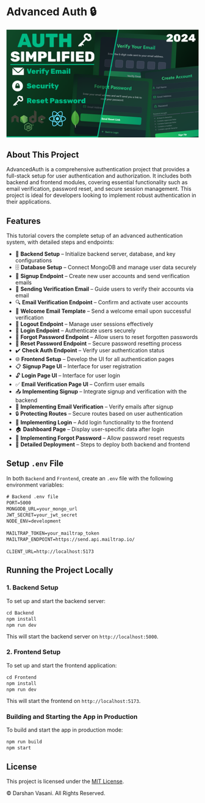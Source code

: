 # Advanced Auth 🔒

![Demo App](Frontend/public/screenshot-for-readme.png)

## About This Project

AdvancedAuth is a comprehensive authentication project that provides a full-stack setup for user authentication and authorization. It includes both backend and frontend modules, covering essential functionality such as email verification, password reset, and secure session management. This project is ideal for developers looking to implement robust authentication in their applications.

## Features

This tutorial covers the complete setup of an advanced authentication system, with detailed steps and endpoints:

- 🔧 **Backend Setup** – Initialize backend server, database, and key configurations
- 🗄️ **Database Setup** – Connect MongoDB and manage user data securely
- 🔐 **Signup Endpoint** – Create new user accounts and send verification emails
- 📧 **Sending Verification Email** – Guide users to verify their accounts via email
- 🔍 **Email Verification Endpoint** – Confirm and activate user accounts
- 📄 **Welcome Email Template** – Send a welcome email upon successful verification
- 🚪 **Logout Endpoint** – Manage user sessions effectively
- 🔑 **Login Endpoint** – Authenticate users securely
- 🔄 **Forgot Password Endpoint** – Allow users to reset forgotten passwords
- 🔁 **Reset Password Endpoint** – Secure password resetting process
- ✔️ **Check Auth Endpoint** – Verify user authentication status
- 🌐 **Frontend Setup** – Develop the UI for all authentication pages
- 📋 **Signup Page UI** – Interface for user registration
- 🔓 **Login Page UI** – Interface for user login
- ✅ **Email Verification Page UI** – Confirm user emails
- 📤 **Implementing Signup** – Integrate signup and verification with the backend
- 📧 **Implementing Email Verification** – Verify emails after signup
- 🔒 **Protecting Routes** – Secure routes based on user authentication
- 🔑 **Implementing Login** – Add login functionality to the frontend
- 🏠 **Dashboard Page** – Display user-specific data after login
- 🔄 **Implementing Forgot Password** – Allow password reset requests
- 🚀 **Detailed Deployment** – Steps to deploy both backend and frontend

## Setup `.env` File

In both `Backend` and `Frontend`, create an `.env` file with the following environment variables:

```plaintext
# Backend .env file
PORT=5000
MONGODB_URL=your_mongo_url
JWT_SECRET=your_jwt_secret
NODE_ENV=development

MAILTRAP_TOKEN=your_mailtrap_token
MAILTRAP_ENDPOINT=https://send.api.mailtrap.io/

CLIENT_URL=http://localhost:5173
```

## Running the Project Locally

### 1. Backend Setup

To set up and start the backend server:

```shell
cd Backend
npm install
npm run dev
```

This will start the backend server on `http://localhost:5000`.

### 2. Frontend Setup

To set up and start the frontend application:

```shell
cd Frontend
npm install
npm run dev
```

This will start the frontend on `http://localhost:5173`.


### Building and Starting the App in Production

To build and start the app in production mode:

```shell
npm run build
npm start
```

## License

This project is licensed under the [MIT License](LICENSE).

© Darshan Vasani. All Rights Reserved.
